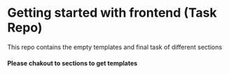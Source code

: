 # Getting started with frontend (Task Repo)
This repo contains the empty templates and final task of different sections

#### Please chakout to sections to get templates
